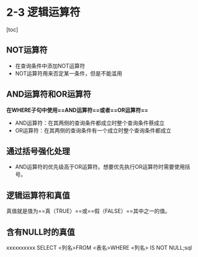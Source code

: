 # 2-3 逻辑运算符

[toc]

## NOT运算符

- 在查询条件中添加NOT运算符
- NOT运算符用来否定某一条件，但是不能滥用

## AND运算符和OR运算符

**在WHERE子句中使用==AND运算符==或者==OR运算符==**

- AND运算符：在其两侧的查询条件都成立时整个查询条件蔡成立
- OR运算符：在其两侧的查询条件有一个成立时整个查询条件都成立

## 通过括号强化处理

- AND运算符的优先级高于OR运算符。想要优先执行OR运算符时需要使用括号。

## 逻辑运算符和真值

真值就是值为==真（TRUE）==或==假（FALSE）==其中之一的值。

## 含有NULL时的真值

xxxxxxxxxx SELECT <列名>FROM <表名>WHERE <列名> IS NOT NULL;sql